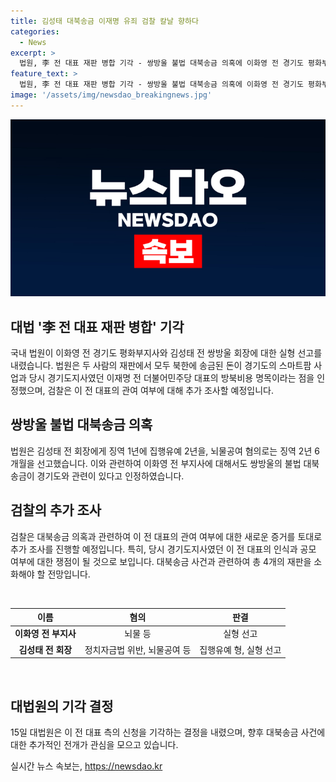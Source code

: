 ```yaml
---
title: 김성태 대북송금 이재명 유죄 검찰 칼날 향하다
categories:
  - News
excerpt: >
  법원, 李 전 대표 재판 병합 기각 - 쌍방울 불법 대북송금 의혹에 이화영 전 경기도 평화부지사와 김성태 전 쌍방울 회장에 실형 선고. 북한에 지불한 돈이 이전 지사 방북비용이나 스마트팜 비용 명목이라고 인정. 김 전 회장 징역 1년에 집행유예 2년, 뇌물 혐의로는 징역 2년 6개월 선고. 이 전 대표의 최측근 이 전 부지사와의 공모로 볼 수 있으며, 검찰은 최종결재여부 등 확인에 주력할 전망. 이 대표는 총 4개의 재판에서 자신의 입증이 필요할 전망이다.
feature_text: >
  법원, 李 전 대표 재판 병합 기각 - 쌍방울 불법 대북송금 의혹에 이화영 전 경기도 평화부지사와 김성태 전 쌍방울 회장에 실형 선고. 북한에 지불한 돈이 이전 지사 방북비용이나 스마트팜 비용 명목이라고 인정. 김 전 회장 징역 1년에 집행유예 2년, 뇌물 혐의로는 징역 2년 6개월 선고. 이 전 대표의 최측근 이 전 부지사와의 공모로 볼 수 있으며, 검찰은 최종결재여부 등 확인에 주력할 전망. 이 대표는 총 4개의 재판에서 자신의 입증이 필요할 전망이다.
image: '/assets/img/newsdao_breakingnews.jpg'
---
```


<p><img src="/assets/img/newsdao_breakingnews.jpg" alt="ranknews 속보" /></p>

<h2 data-ke-size="size26">대법 '李 전 대표 재판 병합' 기각</h2>

<p>국내 법원이 이화영 전 경기도 평화부지사와 김성태 전 쌍방울 회장에 대한 실형 선고를 내렸습니다. 법원은 두 사람의 재판에서 모두 북한에 송금된 돈이 경기도의 스마트팜 사업과 당시 경기도지사였던 이재명 전 더불어민주당 대표의 방북비용 명목이라는 점을 인정했으며, 검찰은 이 전 대표의 관여 여부에 대해 추가 조사할 예정입니다.</p>

<h2 data-ke-size="size26">쌍방울 불법 대북송금 의혹</h2>

<p>법원은 김성태 전 회장에게 징역 1년에 집행유예 2년을, 뇌물공여 혐의로는 징역 2년 6개월을 선고했습니다. 이와 관련하여 이화영 전 부지사에 대해서도 쌍방울의 불법 대북송금이 경기도와 관련이 있다고 인정하였습니다. </p>

<h2 data-ke-size="size26">검찰의 추가 조사</h2>

<p>검찰은 대북송금 의혹과 관련하여 이 전 대표의 관여 여부에 대한 새로운 증거를 토대로 추가 조사를 진행할 예정입니다. 특히, 당시 경기도지사였던 이 전 대표의 인식과 공모 여부에 대한 쟁점이 될 것으로 보입니다. 대북송금 사건과 관련하여 총 4개의 재판을 소화해야 할 전망입니다.</p>

<p data-ke-size="size16">&nbsp;</p>

<table>
    <thead>
        <tr>
            <th style="text-align: center;">이름</th>
            <th style="text-align: center;">혐의</th>
            <th style="text-align: center;">판결</th>
        </tr>
    </thead>
    <tbody>
        <tr>
            <td style="text-align: center;"><b>이화영 전 부지사</b></td>
            <td style="text-align: center;">뇌물 등</td>
            <td style="text-align: center;">실형 선고</td>
        </tr>
        <tr>
            <td style="text-align: center;"><b>김성태 전 회장</b></td>
            <td style="text-align: center;">정치자금법 위반, 뇌물공여 등</td>
            <td style="text-align: center;">집행유예 형, 실형 선고</td>
        </tr>
    </tbody>
</table>

<p data-ke-size="size16">&nbsp;</p>

<h2 data-ke-size="size26">대법원의 기각 결정</h2>

<p>15일 대법원은 이 전 대표 측의 신청을 기각하는 결정을 내렸으며, 향후 대북송금 사건에 대한 추가적인 전개가 관심을 모으고 있습니다.</p>
실시간 뉴스 속보는, <a href="https://newsdao.kr" rel="dofollow">https://newsdao.kr</a>


